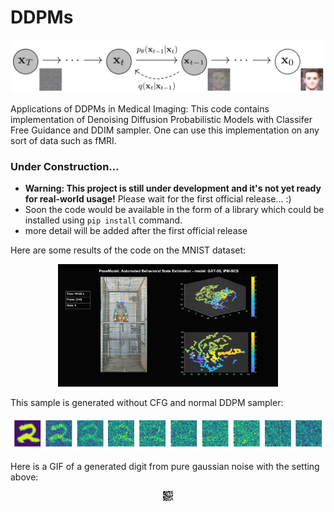 # DDPMs

<p align="center">
  <img src="figs/diffusion-models-forwardbackward_process_ddpm.png">
</p>

Applications of DDPMs in Medical Imaging: This code contains implementation of Denoising Diffusion Probabilistic Models with Classifer Free Guidance and DDIM sampler. One can use this implementation on any sort of data such as fMRI.

### Under Construction...
* **Warning: This project is still under development and it's not yet ready for real-world usage!** Please wait for the first official release... :)
* Soon the code would be available in the form of a library which could be installed using ```pip install``` command.
* more detail will be added after the first official release

Here are some results of the code on the MNIST dataset:

<p align="center">
  <img src="https://github.com/MeysamAmirsardari/PoseModel/blob/main/UI/pma.jpg" style="max-width: 70%;">
</p>

This sample is generated without CFG and normal DDPM sampler:

<p align="center">
  <img src="figs/download (1).png" style="max-width: 270;">
</p>

Here is a GIF of a generated digit from pure gaussian noise with the setting above:

<p align="center">
  <img src="figs/out (3).gif" autoplay loop></video>
</p>
